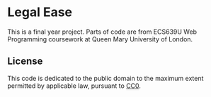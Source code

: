 # Legal Ease

This is a final year project. Parts of code are from ECS639U Web Programming coursework at Queen Mary University of London.

## License

This code is dedicated to the public domain to the maximum extent permitted by applicable law, pursuant to [CC0](http://creativecommons.org/publicdomain/zero/1.0/).

